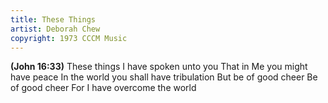 ```yaml
---
title: These Things
artist: Deborah Chew
copyright: 1973 CCCM Music
---
```


<strong>(John 16:33)</strong>
These things I have spoken unto you
That in Me you might have peace
In the world you shall have tribulation
But be of good cheer
Be of good cheer
For I have overcome the world

